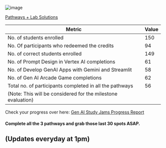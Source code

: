 ![image](https://github.com/gdscsies/GenAI-Study-Jams/assets/169880752/f3c77d86-9c68-4336-b82f-43215a729265)

[Pathways + Lab Solutions](https://docs.google.com/document/d/1YQ8tCVW9gBWFjuik1TRm4o1edv4lnuFLmC6lzfQB29E/edit)

| Metric                                                 | Value |
|--------------------------------------------------------|-------|
| No. of students enrolled                               | 150   |
| No. Of participants who redeemed the credits           | 94    |
| No. of correct students enrolled                       | 149   |
| No. of Prompt Design in Vertex AI completions          | 61    |
| No. of Develop GenAI Apps with Gemini and Streamlit    | 58    |
| No. of Gen AI Arcade Game completions                  | 62    |
| Total no. of participants completed in all the pathways| 56    | 
|(Note: This will be considered for the milestone evaluation)    |


Check your progress over here: 
[Gen AI Study Jams Progress Report](https://docs.google.com/spreadsheets/d/1gibgjJc6bTCKf2KufG9zS8EcuOvxZYjFlHEZTLlJMpA/edit?usp=sharing)

#### Complete all the 3 pathways and grab those last 30 spots ASAP.


## (Updates everyday at 1pm)
